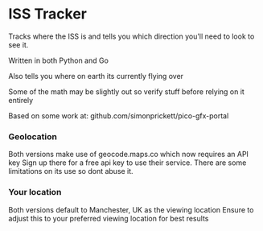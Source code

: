 
# ISS Tracker

Tracks where the ISS is and tells you which direction you'll need to look to
see it.

Written in both Python and Go

Also tells you where on earth its currently flying over

Some of the math may be slightly out so verify stuff before relying on it
entirely

Based on some work at: github.com/simonprickett/pico-gfx-portal

### Geolocation 

Both versions make use of geocode.maps.co which now requires an API key
Sign up there for a free api key to use their service. There are some
limitations on its use so dont abuse it.


### Your location

Both versions default to Manchester, UK as the viewing location
Ensure to adjust this to your preferred viewing location for best results
